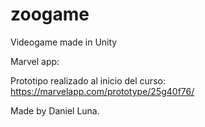# zoogame
Videogame made in Unity

Marvel app:

Prototipo realizado al inicio del curso: https://marvelapp.com/prototype/25g40f76/

Made by Daniel Luna.
